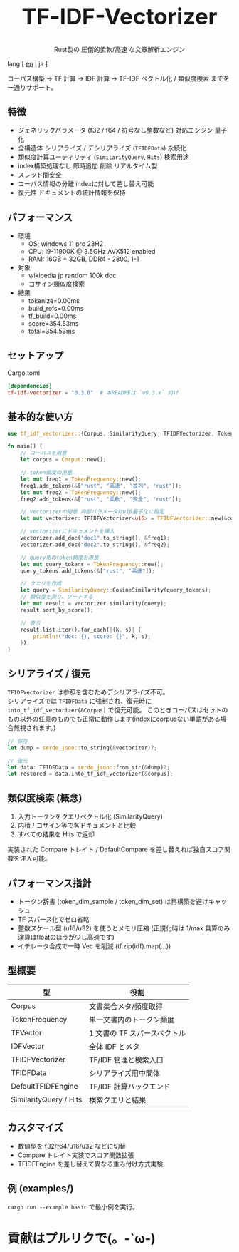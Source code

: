 <div align="center">
<h1 style="font-size: 50px">TF‑IDF-Vectorizer</h1>
<p>Rust製の 圧倒的柔軟/高速 な文章解析エンジン</p>
</div>

lang [ [en](./README.md) | ja ]
 
コーパス構築 → TF 計算 → IDF 計算 → TF-IDF ベクトル化 / 類似度検索 までを一通りサポート。

## 特徴
- ジェネリックパラメータ (f32 / f64 / 符号なし整数など) 対応エンジン 量子化
- 全構造体 シリアライズ / デシリアライズ (`TFIDFData`) 永続化
- 類似度計算ユーティリティ (`SimilarityQuery`, `Hits`) 検索用途
- index構築処理なし 即時追加 削除 リアルタイム製
- スレッド間安全
- コーパス情報の分離 indexに対して差し替え可能
- 復元性 ドキュメントの統計情報を保持

## パフォーマンス
- 環境
  - OS: windows 11 pro 23H2
  - CPU: i9-11900K @ 3.5GHz AVX512 enabled
  - RAM: 16GB + 32GB, DDR4 - 2800, 1-1
- 対象
  - wikipedia jp random 100k doc
  - コサイン類似度検索
- 結果
  - tokenize=0.00ms 
  - build_refs=0.00ms 
  - tf_build=0.00ms 
  - score=354.53ms 
  - total=354.53ms

## セットアップ
Cargo.toml
```toml
[dependencies]
tf-idf-vectorizer = "0.3.0"  # 本READMEは `v0.3.x` 向け
```

## 基本的な使い方

```rust
use tf_idf_vectorizer::{Corpus, SimilarityQuery, TFIDFVectorizer, TokenFrequency};

fn main() {
    // コーパスを用意
    let corpus = Corpus::new();

    // token頻度の用意
    let mut freq1 = TokenFrequency::new();
    freq1.add_tokens(&["rust", "高速", "並列", "rust"]);
    let mut freq2 = TokenFrequency::new();
    freq2.add_tokens(&["rust", "柔軟", "安全", "rust"]);

    // vectorizerの用意 内部パラメータはu16量子化に指定
    let mut vectorizer: TFIDFVectorizer<u16> = TFIDFVectorizer::new(&corpus);    

    // vectorizerにドキュメントを挿入
    vectorizer.add_doc("doc1".to_string(), &freq1);
    vectorizer.add_doc("doc2".to_string(), &freq2);

    // query用のtoken頻度を用意
    let mut query_tokens = TokenFrequency::new();
    query_tokens.add_tokens(&["rust", "高速"]);

    // クエリを作成
    let query = SimilarityQuery::CosineSimilarity(query_tokens);
    // 類似度を測り、ソートする
    let mut result = vectorizer.similarity(query);
    result.sort_by_score();

    // 表示
    result.list.iter().for_each(|(k, s)| {
        println!("doc: {}, score: {}", k, s);
    });    
}
```

## シリアライズ / 復元
`TFIDFVectorizer` は参照を含むためデシリアライズ不可。  
シリアライズでは `TFIDFData` に強制され、復元時に `into_tf_idf_vectorizer(&Corpus)` で復元可能。
このときコーパスはセットのもの以外の任意のものでも正常に動作します(indexにcorpusない単語がある場合無視されます。)

```rust
// 保存
let dump = serde_json::to_string(&vectorizer)?;

// 復元
let data: TFIDFData = serde_json::from_str(&dump)?;
let restored = data.into_tf_idf_vectorizer(&corpus);
```

## 類似度検索 (概念)
1. 入力トークンをクエリベクトル化 (SimilarityQuery)
2. 内積 / コサイン等で各ドキュメントと比較
3. すべての結果を Hits で返却

実装された Compare トレイト / DefaultCompare を差し替えれば独自スコア関数を注入可能。

## パフォーマンス指針
- トークン辞書 (token_dim_sample / token_dim_set) は再構築を避けキャッシュ
- TF スパース化でゼロ省略
- 整数スケール型 (u16/u32) を使うとメモリ圧縮 (正規化時は 1/max 乗算のみ 演算はfloatのほうが少し高速です)
- イテレータ合成で一時 Vec を削減 (tf.zip(idf).map(...))

## 型概要
| 型 | 役割 |
|----|------|
| Corpus | 文書集合メタ/頻度取得 |
| TokenFrequency | 単一文書内のトークン頻度 |
| TFVector | 1 文書の TF スパースベクトル |
| IDFVector | 全体 IDF とメタ |
| TFIDFVectorizer | TF/IDF 管理と検索入口 |
| TFIDFData | シリアライズ用中間体 |
| DefaultTFIDFEngine | TF/IDF 計算バックエンド |
| SimilarityQuery / Hits | 検索クエリと結果 |

## カスタマイズ
- 数値型を f32/f64/u16/u32 などに切替
- Compare トレイト実装でスコア関数拡張
- TFIDFEngine を差し替えて異なる重み付け方式実験

## 例 (examples/)
`cargo run --example basic` で最小例を実行。  

# 貢献はプルリクで(。-`ω-)
